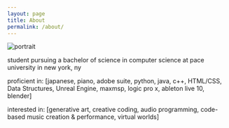 ```yaml
---
layout: page
title: About
permalink: /about/
---
```

![portrait]([img]https://i.imgur.com/QnGlH7u.jpg)

student pursuing a bachelor of science in computer science at pace university in new york, ny

proficient in:
[japanese,
piano,
adobe suite,
python,
java,
c++,
HTML/CSS,
Data Structures,
Unreal Engine,
maxmsp,
logic pro x,
ableton live 10,
blender]

interested in:
[generative art,
creative coding,
audio programming,
code-based music creation & performance,
virtual worlds]
